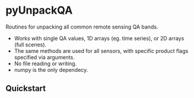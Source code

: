 # pyUnpackQA  
Routines for unpacking all common remote sensing QA bands.  

- Works with single QA values, 1D arrays (eg. time series), or 2D arrays (full scenes).  
- The same methods are used for all sensors, with specific product flags specified via arguments.  
- No file reading or writing.  
- numpy is the only dependecy. 

## Quickstart

```

```
